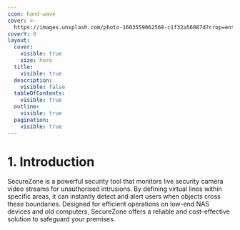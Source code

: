 ```yaml
---
icon: hand-wave
cover: >-
  https://images.unsplash.com/photo-1603559062568-c1f32a56087d?crop=entropy&cs=srgb&fm=jpg&ixid=M3wxOTcwMjR8MHwxfHNlYXJjaHw0fHxzdXJ2ZWlsbGFuY2V8ZW58MHx8fHwxNzMxOTMxNzQ5fDA&ixlib=rb-4.0.3&q=85
coverY: 0
layout:
  cover:
    visible: true
    size: hero
  title:
    visible: true
  description:
    visible: false
  tableOfContents:
    visible: true
  outline:
    visible: true
  pagination:
    visible: true
---
```


# 1. Introduction

SecureZone is a powerful security tool that monitors live security camera video streams for unauthorised intrusions. By defining virtual lines within specific areas, it can instantly detect and alert users when objects cross these boundaries. Designed for efficient operations on low-end NAS devices and old computers, SecureZone offers a reliable and cost-effective solution to safeguard your premises.
